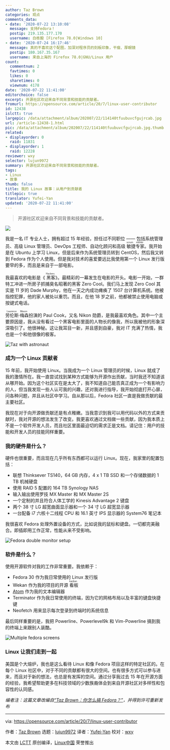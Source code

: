 ```yaml
---
author: Taz Brown
categories: 观点
comments_data:
- date: '2020-07-22 13:10:08'
  message: 支持Fedora！
  postip: 219.135.177.170
  username: 白栋毅 [Firefox 78.0|Windows 10]
- date: '2020-07-24 16:17:46'
  message: 真的不喜欢这个配图，加深对程序员的刻板印象，干瘦、厚眼镜
  postip: 180.167.35.167
  username: 来自上海的 Firefox 78.0|GNU/Linux 用户
count:
  commentnum: 2
  favtimes: 0
  likes: 0
  sharetimes: 0
  viewnum: 4178
date: '2020-07-22 11:41:00'
editorchoice: false
excerpt: 开源社区欢迎来自不同背景和技能的贡献者。
fromurl: https://opensource.com/article/20/7/linux-user-contributor
id: 12438
islctt: true
largepic: /data/attachment/album/202007/22/114140tfuubuvcfgujrcab.jpg
url: /article-12438-1.html
pic: /data/attachment/album/202007/22/114140tfuubuvcfgujrcab.jpg.thumb.jpg
related:
- displayorder: 0
  raid: 11831
- displayorder: 1
  raid: 12228
reviewer: wxy
selector: lujun9972
summary: 开源社区欢迎来自不同背景和技能的贡献者。
tags:
- Linux
- 故事
thumb: false
title: 我的 Linux 故事：从用户到贡献者
titlepic: true
translator: Yufei-Yan
updated: '2020-07-22 11:41:00'
---
```



> 
> 开源社区欢迎来自不同背景和技能的贡献者。
> 
> 
> 


![](/data/attachment/album/202007/22/114140tfuubuvcfgujrcab.jpg)


我是一名 IT 专业人士，拥有超过 15 年经验，担任过不同职位 —— 包括系统管理员、高级 Linux 管理员、DevOps 工程师、自动化顾问和高级<ruby> 敏捷专家 <rt>  scrum master </rt></ruby>。我开始是在 Ubuntu 上学习 Linux，但是后来作为系统管理员转到 CentOS，然后我又转到 Fedora 作为个人使用。但是我对技术的喜爱要远比我使用第一个 Linux 发行版要早的多，而且是来自于一部电影。


我最喜欢的电影是《<ruby> 黑客 <rt>  Hackers </rt></ruby>》。最精彩的一幕发生在电影的开头。电影一开始，一群特工冲进一所房子抓捕臭名昭著的黑客 Zero Cool。我们马上发现 Zero Cool 其实是 11 岁的 Dade Murphy，他在一天之内成功瘫痪了 1507 台计算机系统。他被指控犯罪，他的家人被处以重罚。而且，在他 18 岁之前，他都被禁止使用电脑或按键式电话。


<ruby> 劳伦斯·梅森 <rt>  Laurence Mason </rt></ruby>扮演的 Paul Cook，又名 Nikon 勋爵，是我最喜欢角色。其中一个主要原因是，我从没有看过一个黑客电影里面的人物长的像我，所以我被他的形象深深吸引了。他很神秘。这让我耳目一新，并且感到自豪，我对 IT 充满了热情，我也是一个和他很像的极客。


![Taz with astronaut](/data/attachment/album/202007/22/114207eb5ox77kq25k65bo.png "Taz with astronaut")


### 成为一个 Linux 贡献者


15 年前，我开始使用 Linux。当我成为一个 Linux 管理员的时候，Linux 就成了我的激情所在。我一直尝试找到某种方式能够为开源作出贡献，当时我还不知道该从哪开始。因为这个社区实在是太大了，我不知道自己能否真正成为一个有影响力的人，但当我发现一些人认可我的兴趣，还对我进行指导，我开始彻底打开心扉，问各种问题，并且从社区中学习。自从那以后，Fedora 社区一直是我做贡献的最主要社区。


我现在对于向开源做贡献还是有点稚嫩。当我意识到我可以用代码以外的方式来贡献时，我对开源的想法发生了改变。我更喜欢通过文档做一些贡献，因为我本质上不是一个软件开发人员，而且社区里面最迫切的需求正是文档。请记住：用户的技能和开发人员的技能同样重要。


### 我的硬件是什么？


硬件也很重要，而且现在几乎所有东西都可以运行 Linux。现在，我家里的配置包括：


* 联想 Thinksever TS140，64 GB 内存，4 x 1 TB SSD 和一个存储数据的 1 TB 机械硬盘
* 使用 RAID 5 配置的 164 TB Synology NAS
* 输入输出使用罗技 MX Master 和 MX Master 2S
* 一个定制的并且符合人体工学的 Kinesis Advantage 2 键盘
* 两个 38 寸 LG 超宽曲面显示器和一个 34 寸 LG 超宽显示器
* 一台配备 i7 六核十二线程 CPU 和 16.1 英寸 IPS 显示器的 System76 笔记本


我很喜欢 Fedora 处理外置设备的方式，比如说我的鼠标和键盘。一切都完美融合。即插即用工作正常，性能从来不受影响。


![Fedora double monitor setup](/data/attachment/album/202007/22/114213dxxx288qz44x8hqn.jpg "Fedora double monitor setup")


### 软件是什么？


使用开源软件对我的工作非常重要。我依赖于：


* Fedora 30 作为我日常使用的 Linux 发行版
* Wekan 作为我的项目的开源<ruby> 看板 <rt>  kanban </rt></ruby>
* [Atom](https://fedoramagazine.org/install-atom-fedora/) 作为我的文本编辑器
* Terminator 作为我日常使用的终端，因为它的网格布局以及丰富的键盘快捷键
* Neofetch 用来显示每次登录到终端时的系统信息


最后同样重要的是，我把 Powerline、Powerlevel9k 和 Vim-Powerline 搞到我的终端上来跟别人装酷。


![Multiple fedora screens](/data/attachment/album/202007/22/114215aiefqqe638meocjf.jpg "Multiple fedora screens")


### Linux 让我们走到一起


美国是个大熔炉，我也是这么看待 Linux 和像 Fedora 项目这样的特定社区的。在每个 Linux 社区中，对于不同的贡献都有很大的空间。也有很多方式可以参与进来，而且对于新的想法，也总是有发挥的空间。通过分享我过去 15 年在开源方面的经验，我希望帮助更多在科技领域的少数族裔体会到来自开源社区对多样性和包容性的认同感。


*编者注：这篇文章改编自[“Taz Brown：你怎么搞 Fedora？”](https://fedoramagazine.org/taz-brown-how-do-you-fedora/)，并得到许可重新发布*




---


via: <https://opensource.com/article/20/7/linux-user-contributor>


作者：[Taz Brown](https://opensource.com/users/heronthecli) 选题：[lujun9972](https://github.com/lujun9972) 译者：[Yufei-Yan](https://github.com/Yufei-Yan) 校对：[wxy](https://github.com/wxy)


本文由 [LCTT](https://github.com/LCTT/TranslateProject) 原创编译，[Linux中国](https://linux.cn/) 荣誉推出